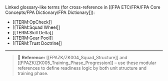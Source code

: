 Linked glossary-like terms (for cross-reference in [[FPA ETC/FPA/FPA Core Concepts/FPA Dictionary/FPA Dictionary]]):  
- [[TERM:OpCheck]]  
- [[TERM:Squad Wheel]]  
- [[TERM:Skill Delta]]  
- [[TERM:Gear Pool]]  
- [[TERM:Trust Doctrine]]  
---  
> 📌 **Reference:** [[FPAZK/ZK004_Squad_Structure]] and [[FPAZK/ZK005_Training_Phase_Progression]] – use these modular references to define readiness logic by both unit structure and training phase.